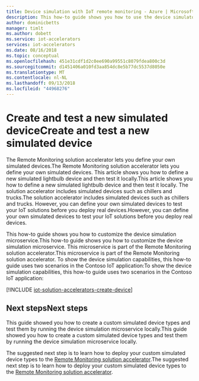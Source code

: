 ```yaml
---
title: Device simulation with IoT remote monitoring - Azure | Microsoft Docs
description: This how-to guide shows you how to use the device simulator with the remote monitoring solution accelerator.
author: dominicbetts
manager: timlt
ms.author: dobett
ms.service: iot-accelerators
services: iot-accelerators
ms.date: 08/16/2018
ms.topic: conceptual
ms.openlocfilehash: 451e31cdf1d2c0ee690a99551c8079fdea800c3d
ms.sourcegitcommit: d1451406a010fd3aa854dc8e5b77dc5537d8050e
ms.translationtype: MT
ms.contentlocale: nl-NL
ms.lasthandoff: 09/13/2018
ms.locfileid: "44968276"
---
```

# <a name="create-and-test-a-new-simulated-device"></a><span data-ttu-id="1c929-103">Create and test a new simulated device</span><span class="sxs-lookup"><span data-stu-id="1c929-103">Create and test a new simulated device</span></span>

<span data-ttu-id="1c929-104">The Remote Monitoring solution accelerator lets you define your own simulated devices.</span><span class="sxs-lookup"><span data-stu-id="1c929-104">The Remote Monitoring solution accelerator lets you define your own simulated devices.</span></span> <span data-ttu-id="1c929-105">This article shows you how to define a new simulated lightbulb device and then test it locally.</span><span class="sxs-lookup"><span data-stu-id="1c929-105">This article shows you how to define a new simulated lightbulb device and then test it locally.</span></span> <span data-ttu-id="1c929-106">The solution accelerator includes simulated devices such as chillers and trucks.</span><span class="sxs-lookup"><span data-stu-id="1c929-106">The solution accelerator includes simulated devices such as chillers and trucks.</span></span> <span data-ttu-id="1c929-107">However, you can define your own simulated devices to test your IoT solutions before you deploy real devices.</span><span class="sxs-lookup"><span data-stu-id="1c929-107">However, you can define your own simulated devices to test your IoT solutions before you deploy real devices.</span></span>

<span data-ttu-id="1c929-108">This how-to guide shows you how to customize the device simulation microservice.</span><span class="sxs-lookup"><span data-stu-id="1c929-108">This how-to guide shows you how to customize the device simulation microservice.</span></span> <span data-ttu-id="1c929-109">This microservice is part of the Remote Monitoring solution accelerator.</span><span class="sxs-lookup"><span data-stu-id="1c929-109">This microservice is part of the Remote Monitoring solution accelerator.</span></span> <span data-ttu-id="1c929-110">To show the device simulation capabilities, this how-to guide uses two scenarios in the Contoso IoT application:</span><span class="sxs-lookup"><span data-stu-id="1c929-110">To show the device simulation capabilities, this how-to guide uses two scenarios in the Contoso IoT application:</span></span>

[!INCLUDE [iot-solution-accelerators-create-device](../../includes/iot-solution-accelerators-create-device.md)]

## <a name="next-steps"></a><span data-ttu-id="1c929-111">Next steps</span><span class="sxs-lookup"><span data-stu-id="1c929-111">Next steps</span></span>

<span data-ttu-id="1c929-112">This guide showed you how to create a custom simulated device types and test them by running the device simulation microservice locally.</span><span class="sxs-lookup"><span data-stu-id="1c929-112">This guide showed you how to create a custom simulated device types and test them by running the device simulation microservice locally.</span></span>

<span data-ttu-id="1c929-113">The suggested next step is to learn how to deploy your custom simulated device types to the [Remote Monitoring solution accelerator](iot-accelerators-remote-monitoring-deploy-simulated-device.md).</span><span class="sxs-lookup"><span data-stu-id="1c929-113">The suggested next step is to learn how to deploy your custom simulated device types to the [Remote Monitoring solution accelerator](iot-accelerators-remote-monitoring-deploy-simulated-device.md).</span></span>
